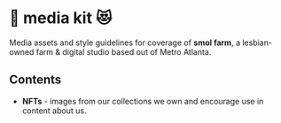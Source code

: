 # 🦆 media kit 😻
Media assets and style guidelines for coverage of **smol farm**, a lesbian-owned farm & digital studio based out of Metro Atlanta.

## Contents

* **NFTs** - images from our collections we own and encourage use in content about us.